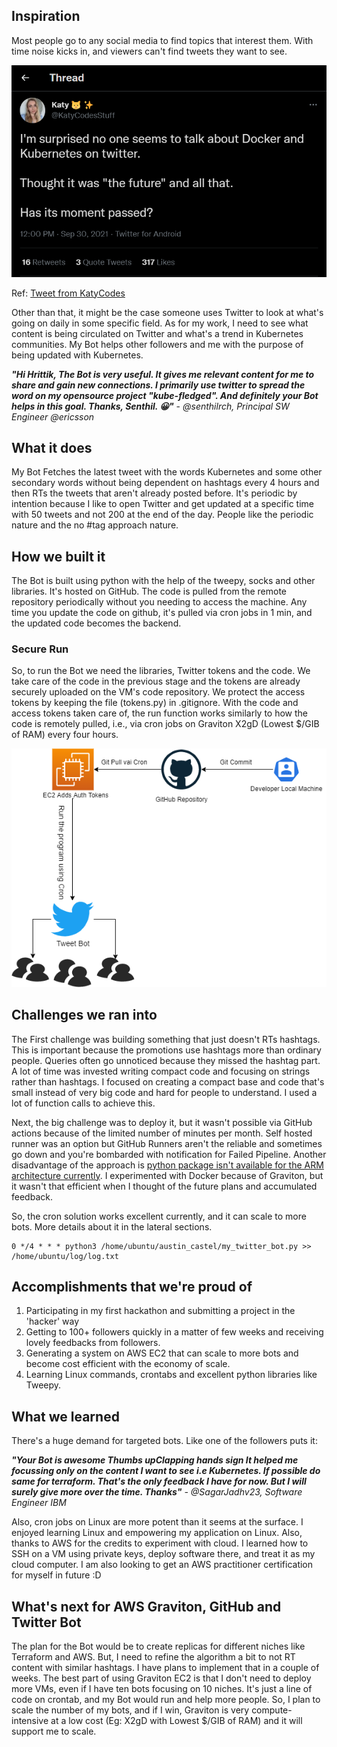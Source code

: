 ## Inspiration
Most people go to any social media to find topics that interest them. With time noise kicks in, and viewers can't find tweets they want to see. 

![Katy](https://raw.githubusercontent.com/hrittikhere/awsgraviton_twitter/main/static/katy_aws.png)

Ref: [Tweet from KatyCodes]( https://twitter.com/KatyCodesStuff/status/1443463354564194309)


Other than that, it might be the case someone uses Twitter to look at what's going on daily in some specific field. As for my work, I need to see what content is being circulated on Twitter and what's a trend in Kubernetes communities. My Bot helps other followers and me with the purpose of being updated with Kubernetes.

___"Hi Hrittik, The Bot is very useful. It gives me relevant content for me to share and gain new connections. I primarily use twitter to spread the word on my opensource project "kube-fledged". And definitely your Bot helps in this goal. Thanks, Senthil. 😀"___ - _@senthilrch, Principal SW Engineer @ericsson_



## What it does
My Bot Fetches the latest tweet with the words Kubernetes and some other secondary words without being dependent on hashtags every 4 hours and then RTs the tweets that aren't already posted before. 
It's periodic by intention because I like to open Twitter and get updated at a specific time with 50 tweets and not 200 at the end of the day. People like the periodic nature and the no #tag approach nature. 

## How we built it
The Bot is built using python with the help of the tweepy,  socks and other libraries. It's hosted on GitHub. The code is pulled from the remote repository periodically without you needing to access the machine. Any time you update the code on github, it's pulled via cron jobs in 1 min, and the updated code becomes the backend.
### Secure Run
So, to run the Bot we need the libraries, Twitter tokens and the code. We take care of the code in the previous stage and the tokens are already securely uploaded on the VM's code repository. We protect the access tokens by keeping the file (tokens.py) in .gitignore. 
With the code and access tokens taken care of, the run function works similarly to how the code is remotely pulled, i.e., via cron jobs on Graviton X2gD (Lowest $/GIB of RAM) every four hours.

![Architecture](https://raw.githubusercontent.com/hrittikhere/awsgraviton_twitter/main/static/ec2.png)


## Challenges we ran into
The First challenge was building something that just doesn't RTs hashtags. This is important because the promotions use hashtags more than ordinary people. Queries often go unnoticed because they missed the hashtag part. A lot of time was invested writing compact code and focusing on strings rather than hashtags. 
I focused on creating a compact base and code that's small instead of very big code and hard for people to understand. I used a lot of function calls to achieve this. 

Next, the big challenge was to deploy it, but it wasn't possible via GitHub actions because of the limited number of minutes per month. Self hosted runner was an option but GitHub Runners aren't the reliable and sometimes go down and you're bombarded with notification for Failed Pipeline. Another disadvantage of the approach is [python package isn't available for the ARM architecture currently](https://downloads.python.org/pypy/versions.json). I experimented with Docker because of Graviton, but it wasn't that efficient when I thought of the future plans and accumulated feedback. 

So, the cron solution works excellent currently, and it can scale to more bots. More details about it  in the lateral sections.
```
0 */4 * * * python3 /home/ubuntu/austin_castel/my_twitter_bot.py >> /home/ubuntu/log/log.txt
```

## Accomplishments that we're proud of
1.	Participating in my first hackathon and submitting a project in the 'hacker' way
2.	Getting to 100+ followers quickly in a matter of few weeks and receiving lovely feedbacks from followers.
3.	Generating a system on AWS EC2 that can scale to more bots and become cost efficient with the economy of scale. 
4.	Learning Linux commands, crontabs and excellent python libraries like Tweepy.


## What we learned
There's a huge demand for targeted bots. Like one of the followers puts it:


___"Your Bot is awesome Thumbs upClapping hands sign
 It helped me focussing only on the content I want to see i.e Kubernetes. If possible do same for terraform. That's the only feedback I have for now. But I will surely give more over the time. Thanks"__ - @SagarJadhv23, Software Engineer IBM_

Also, cron jobs on Linux are more potent than it seems at the surface. I enjoyed learning Linux and empowering my application on Linux. 
Also, thanks to AWS for the credits to experiment with cloud. I learned how to SSH on a VM using private keys, deploy software there, and treat it as my cloud computer. I am also looking to get an AWS  practitioner certification for myself in future :D 

## What's next for AWS Graviton, GitHub and Twitter Bot
The plan for the Bot would be to create replicas for different niches like Terraform and AWS. But, I need to refine the algorithm a bit to not RT content with similar hashtags. I have plans to implement that in a couple of weeks.
The best part of using Graviton EC2 is that I don't need to deploy more VMs, even if I have ten bots focusing on 10 niches. It's just a line of code on crontab, and my Bot would run and help more people. So, I plan to scale the number of my bots, and if I win, Graviton is very compute-intensive at a low cost (Eg: X2gD with Lowest $/GIB of RAM) and it will support me to scale.
  
